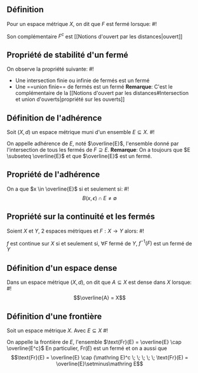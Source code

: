 ## Définition
Pour un espace métrique $X$, on dit que $F$ est fermé lorsque: #!

Son complémentaire $F^c$ est [[Notions d'ouvert par les distances|ouvert]] 

## Propriété de stabilité d'un fermé
On observe la propriété suivante: #!

- Une intersection finie ou infinie de fermés est un fermé
- Une ==union finie== de fermés est un fermé
**Remarque**: C'est le complémentaire de la [[Notions d'ouvert par les distances#Intersection et union d'ouverts|propriété sur les ouverts]]

## Définition de l'adhérence
Soit $(X,d)$ un espace métrique muni d'un ensemble $E \subseteq X$. #!

On appelle adhérence de $E$, noté $\overline{E}$, l'ensemble donné par l'intersection de tous les fermés de $F \supseteq E$.
**Remarque**: On a toujours que $E \subseteq \overline{E}$ et que $\overline{E}$ est un fermé.

## Propriété de l'adhérence
On a que $x \in \overline{E}$ si et seulement si: #!
$$B(x, \epsilon) \cap E \not = \emptyset$$

## Propriété sur la continuité et les fermés
Soient $X$ et $Y$, 2 espaces métriques et $F: X \to Y$ alors: #!

$f$ est continue sur $X$ si et seulement si, $\forall F$ fermé de $Y$, $f^{-1}(F)$ est un fermé de $Y$


## Définition d'un espace dense
Dans un espace métrique $(X, d)$, on dit que $A \subseteq X$ est dense dans $X$ lorsque: #!
$$\overline{A} = X$$


## Définition d'une frontière
Soit un espace métrique $X$. Avec $E \subseteq X$ #!

On appelle la frontière de $E$, l'ensemble $\text{Fr}(E) = \overline{E} \cap \overline{E^c}$ 
En particulier, $\text{Fr}(E)$ est un fermé et on a aussi que
$$\text{Fr}(E) = \overline{E} \cap (\mathring E)^c \; \; \; \; \; \text{Fr}(E) = \overline{E}\setminus\mathring E$$
